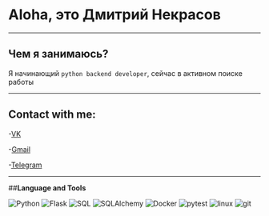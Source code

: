 # Aloha, это Дмитрий Некрасов

---------

## **Чем я занимаюсь?**

Я начинающий ```python backend developer```, сейчас в 
активном поиске работы

--------

## **Contact with me:**

-[VK](https://vk.com/dimanekrasov2015)

-[Gmail](nekrasov.dima26052000@gmail.com)

-[Telegram](https://t.me/HekpacoB1)

--------

##**Language and Tools**

![Python](https://img.shields.io/badge/-Python-090909?style=for-the-badge&logo=python&logoColor=1c6c01)
![Flask](https://img.shields.io/badge/-Flask-090909?style=for-the-badge&logo=flask&logoColor=efefef)
![SQL](https://img.shields.io/badge/-postgresql-090909?style=for-the-badge&logo=postgresql&logoColor=6c073b)
![SQLAlchemy](https://img.shields.io/badge/-sqlalchemy-090909?style=for-the-badge&logo=themoviedatabase&logoColor=c82b1d)
![Docker](https://img.shields.io/badge/-Docker-090909?style=for-the-badge&logo=docker&logoColor=0a21ef)
![pytest](https://img.shields.io/badge/-pytest-090909?style=for-the-badge&logo=pytest)
![linux](https://img.shields.io/badge/-linux-090909?style=for-the-badge&logo=linux)
![git](https://img.shields.io/badge/-git-090909?style=for-the-badge&logo=git)
